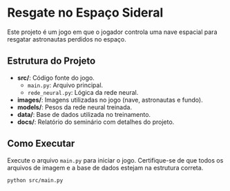 # Resgate no Espaço Sideral

Este projeto é um jogo em que o jogador controla uma nave espacial para resgatar astronautas perdidos no espaço.

## Estrutura do Projeto
- **src/**: Código fonte do jogo.
    - `main.py`: Arquivo principal.
    - `rede_neural.py`: Lógica da rede neural.
- **images/**: Imagens utilizadas no jogo (nave, astronautas e fundo).
- **models/**: Pesos da rede neural treinada.
- **data/**: Base de dados utilizada no treinamento.
- **docs/**: Relatório do seminário com detalhes do projeto.


## Como Executar
Execute o arquivo `main.py` para iniciar o jogo. Certifique-se de que todos os arquivos de imagem e a base de dados estejam na estrutura correta.

```bash
python src/main.py
